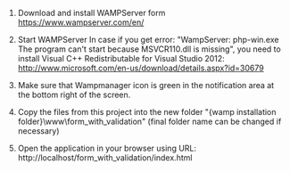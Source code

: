 1. Download and install WAMPServer form https://www.wampserver.com/en/

2. Start WAMPServer
In case if you get error: "WampServer: php-win.exe The program can't start because MSVCR110.dll is missing", you need to install Visual C++ Redistributable for Visual Studio 2012:
http://www.microsoft.com/en-us/download/details.aspx?id=30679

3. Make sure that Wampmanager icon is green in the notification area at the bottom right of the screen.

4. Copy the files from this project into the new folder "{wamp installation folder}\www\form_with_validation\" (final folder name can be changed if necessary)

5. Open the application in your browser using URL: http://localhost/form_with_validation/index.html